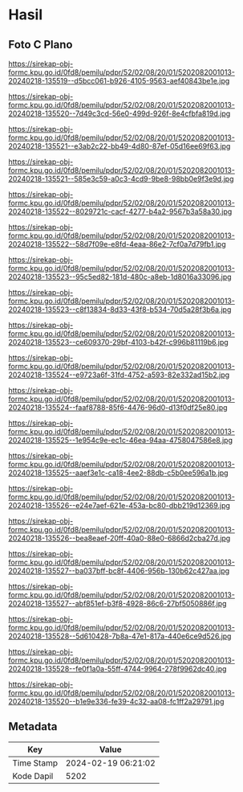 # Hasil

## Foto C Plano

https://sirekap-obj-formc.kpu.go.id/0fd8/pemilu/pdpr/52/02/08/20/01/5202082001013-20240218-135519--d5bcc061-b926-4105-9563-aef40843be1e.jpg

https://sirekap-obj-formc.kpu.go.id/0fd8/pemilu/pdpr/52/02/08/20/01/5202082001013-20240218-135520--7d49c3cd-56e0-499d-926f-8e4cfbfa819d.jpg

https://sirekap-obj-formc.kpu.go.id/0fd8/pemilu/pdpr/52/02/08/20/01/5202082001013-20240218-135521--e3ab2c22-bb49-4d80-87ef-05d16ee69f63.jpg

https://sirekap-obj-formc.kpu.go.id/0fd8/pemilu/pdpr/52/02/08/20/01/5202082001013-20240218-135521--585e3c59-a0c3-4cd9-9be8-98bb0e9f3e9d.jpg

https://sirekap-obj-formc.kpu.go.id/0fd8/pemilu/pdpr/52/02/08/20/01/5202082001013-20240218-135522--8029721c-cacf-4277-b4a2-9567b3a58a30.jpg

https://sirekap-obj-formc.kpu.go.id/0fd8/pemilu/pdpr/52/02/08/20/01/5202082001013-20240218-135522--58d7f09e-e8fd-4eaa-86e2-7cf0a7d79fb1.jpg

https://sirekap-obj-formc.kpu.go.id/0fd8/pemilu/pdpr/52/02/08/20/01/5202082001013-20240218-135523--95c5ed82-181d-480c-a8eb-1d8016a33096.jpg

https://sirekap-obj-formc.kpu.go.id/0fd8/pemilu/pdpr/52/02/08/20/01/5202082001013-20240218-135523--c8f13834-8d33-43f8-b534-70d5a28f3b6a.jpg

https://sirekap-obj-formc.kpu.go.id/0fd8/pemilu/pdpr/52/02/08/20/01/5202082001013-20240218-135523--ce609370-29bf-4103-b42f-c996b81119b6.jpg

https://sirekap-obj-formc.kpu.go.id/0fd8/pemilu/pdpr/52/02/08/20/01/5202082001013-20240218-135524--e9723a6f-31fd-4752-a593-82e332ad15b2.jpg

https://sirekap-obj-formc.kpu.go.id/0fd8/pemilu/pdpr/52/02/08/20/01/5202082001013-20240218-135524--faaf8788-85f6-4476-96d0-d13f0df25e80.jpg

https://sirekap-obj-formc.kpu.go.id/0fd8/pemilu/pdpr/52/02/08/20/01/5202082001013-20240218-135525--1e954c9e-ec1c-46ea-94aa-4758047586e8.jpg

https://sirekap-obj-formc.kpu.go.id/0fd8/pemilu/pdpr/52/02/08/20/01/5202082001013-20240218-135525--aaef3e1c-ca18-4ee2-88db-c5b0ee596a1b.jpg

https://sirekap-obj-formc.kpu.go.id/0fd8/pemilu/pdpr/52/02/08/20/01/5202082001013-20240218-135526--e24e7aef-621e-453a-bc80-dbb219d12369.jpg

https://sirekap-obj-formc.kpu.go.id/0fd8/pemilu/pdpr/52/02/08/20/01/5202082001013-20240218-135526--bea8eaef-20ff-40a0-88e0-6866d2cba27d.jpg

https://sirekap-obj-formc.kpu.go.id/0fd8/pemilu/pdpr/52/02/08/20/01/5202082001013-20240218-135527--ba037bff-bc8f-4406-956b-130b62c427aa.jpg

https://sirekap-obj-formc.kpu.go.id/0fd8/pemilu/pdpr/52/02/08/20/01/5202082001013-20240218-135527--abf851ef-b3f8-4928-86c6-27bf5050886f.jpg

https://sirekap-obj-formc.kpu.go.id/0fd8/pemilu/pdpr/52/02/08/20/01/5202082001013-20240218-135528--5d610428-7b8a-47e1-817a-440e6ce9d526.jpg

https://sirekap-obj-formc.kpu.go.id/0fd8/pemilu/pdpr/52/02/08/20/01/5202082001013-20240218-135528--fe0f1a0a-55ff-4744-9964-278f9962dc40.jpg

https://sirekap-obj-formc.kpu.go.id/0fd8/pemilu/pdpr/52/02/08/20/01/5202082001013-20240218-135520--b1e9e336-fe39-4c32-aa08-fc1ff2a29791.jpg


## Metadata

| Key        | Value               |
| ---------- | ------------------- |
| Time Stamp | 2024-02-19 06:21:02 |
| Kode Dapil | 5202                |



